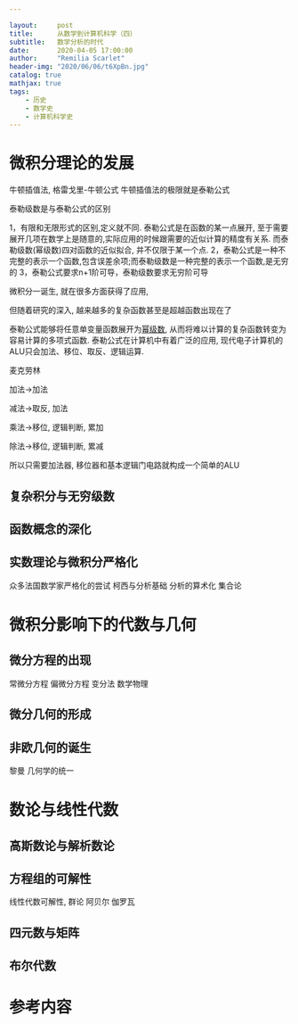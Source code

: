 ```yaml
---

layout:     post
title:      从数学到计算机科学（四）
subtitle:   数学分析的时代
date:       2020-04-05 17:00:00
author:     "Remilia Scarlet"
header-img: "2020/06/06/t6XpBn.jpg"
catalog: true
mathjax: true
tags:
    - 历史
    - 数学史
    - 计算机科学史
---
```


# 微积分理论的发展

牛顿插值法, 格雷戈里-牛顿公式
牛顿插值法的极限就是泰勒公式

泰勒级数是与泰勒公式的区别

1，有限和无限形式的区别,定义就不同. 泰勒公式是在函数的某一点展开, 至于需要展开几项在数学上是随意的,实际应用的时候跟需要的近似计算的精度有关系. 而泰勒级数(幂级数)四对函数的近似拟合, 并不仅限于某一个点.
2，泰勒公式是一种不完整的表示一个函数,包含误差余项;而泰勒级数是一种完整的表示一个函数,是无穷的
3，泰勒公式要求n+1阶可导，泰勒级数要求无穷阶可导

微积分一诞生, 就在很多方面获得了应用,

但随着研究的深入, 越来越多的复杂函数甚至是超越函数出现在了

泰勒公式能够将任意单变量函数展开为[幂级数](https://baike.baidu.com/item/%E5%B9%82%E7%BA%A7%E6%95%B0), 从而将难以计算的复杂函数转变为容易计算的多项式函数. 泰勒公式在计算机中有着广泛的应用, 现代电子计算机的ALU只会加法、移位、取反、逻辑运算.

麦克劳林

加法->加法

减法->取反, 加法

乘法->移位, 逻辑判断, 累加

除法->移位, 逻辑判断, 累减

所以只需要加法器, 移位器和基本逻辑门电路就构成一个简单的ALU

## 复杂积分与无穷级数

## 函数概念的深化

## 实数理论与微积分严格化

众多法国数学家严格化的尝试
柯西与分析基础
分析的算术化
集合论

# 微积分影响下的代数与几何

## 微分方程的出现

常微分方程
偏微分方程
变分法
数学物理

## 微分几何的形成

## 非欧几何的诞生

黎曼
几何学的统一

# 数论与线性代数

## 高斯数论与解析数论

## 方程组的可解性

线性代数可解性, 群论
阿贝尔 伽罗瓦

## 四元数与矩阵

## 布尔代数

# 参考内容
